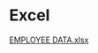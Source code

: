 # Excel
[EMPLOYEE DATA.xlsx](https://github.com/NAGESHBAHIRAT/Excel/files/10368639/EMPLOYEE.DATA.xlsx)
